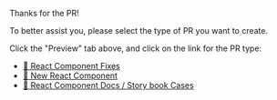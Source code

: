 Thanks for the PR!

To better assist you, please select the type of PR you want to create.

Click the "Preview" tab above, and click on the link for the PR type:

- [:bug: React Component Fixes](?template=react-component-fix.md)
- [:memo: New React Component](?template=react-new-component.md)
- [:book: React Component Docs / Story book Cases](?template=react-component-docs.md)
